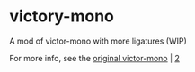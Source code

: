 # victory-mono
A mod of victor-mono with more ligatures (WIP)

For more info, see the [original victor-mono](https://rubjo.github.io/victor-mono/) | [2](https://github.com/rubjo/victor-mono)
